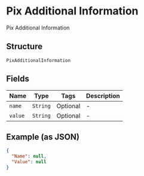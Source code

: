 
# Pix Additional Information

Pix Additional Information

## Structure

`PixAdditionalInformation`

## Fields

| Name | Type | Tags | Description |
|  --- | --- | --- | --- |
| `name` | `String` | Optional | - |
| `value` | `String` | Optional | - |

## Example (as JSON)

```json
{
  "Name": null,
  "Value": null
}
```


